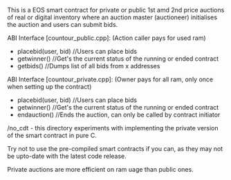 This is a EOS smart contract for private or public 1st amd 2nd price auctions of real or digital inventory where an auction master (auctioneer) initialises the auction and users can submit bids.

ABI Interface [countour_public.cpp]: (Action caller pays for used ram)
- placebid(user, bid) //Users can place bids
- getwinner() //Get's the current status of the running or ended contract
- getbids() //Dumps list of all bids from x addresses

ABI Interface [countour_private.cpp]: (Owner pays for all ram, only once when setting up the contract)
- placebid(user, bid) //Users can place bids
- getwinner() //Get's the current status of the running or ended contract
- endauction() //Ends the auction, can only be called by contract initiator

/no_cdt - this directory experiments with implementing the private version of the smart contract in pure C.

Try not to use the pre-compiled smart contracts if you can, as they may not be upto-date with the latest code release.

Private auctions are more efficient on ram uage than public ones.
